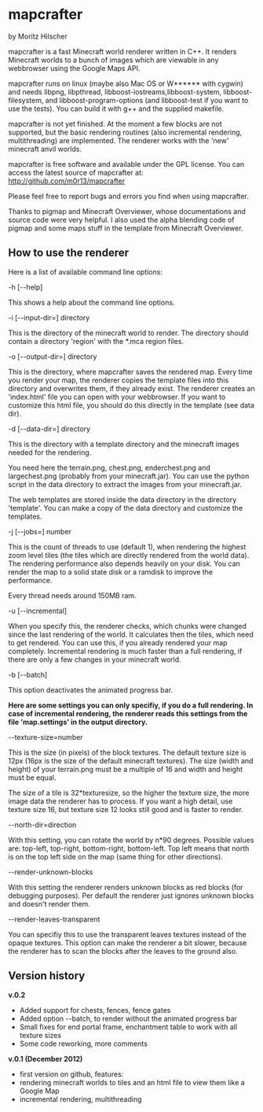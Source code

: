 # mapcrafter #

by Moritz Hilscher

mapcrafter is a fast Minecraft world renderer written in C++. It renders Minecraft
worlds to a bunch of images which are viewable in any webbrowser using the Google Maps API.

mapcrafter runs on linux (maybe also Mac OS or W****** with cygwin) and needs libpng, 
libpthread, libboost-iostreams,libboost-system, libboost-filesystem, and 
libboost-program-options (and libboost-test if you want to use the tests). 
You can build it with g++ and the supplied makefile.

mapcrafter is not yet finished. At the moment a few blocks are not supported, but the
basic rendering routines (also incremental rendering, multithreading) are implemented.
The renderer works with the 'new' minecraft anvil worlds.

mapcrafter is free software and available under the GPL license.
You can access the latest source of mapcrafter at: http://github.com/m0r13/mapcrafter

Please feel free to report bugs and errors you find when using mapcrafter.

Thanks to pigmap and Minecraft Overviewer, whose documentations and source code were 
very helpful. I also used the alpha blending code of pigmap and some maps stuff in the 
template from Minecraft Overviewer.

## How to use the renderer ##

Here is a list of available command line options:

-h [--help]

This shows a help about the command line options.

-i [--input-dir=] directory

This is the directory of the minecraft world to render. The directory should contain a 
directory 'region' with the *.mca region files.


-o [--output-dir=] directory

This is the directory, where mapcrafter saves the rendered map. Every time you render your
map, the renderer copies the template files into this directory and overwrites them, if 
they already exist. The renderer creates an 'index.html' file you can open with your 
webbrowser. If you want to customize this html file, you should do this directly in the 
template (see data dir).

-d [--data-dir=] directory

This is the directory with a template directory and the minecraft images needed for the 
rendering. 

You need here the terrain.png, chest.png, enderchest.png and largechest.png (probably 
from your minecraft.jar). You can use the python script in the data directory to extract 
the images from your minecraft.jar. 

The web templates are stored inside the data directory in the directory 'template'. You 
can make a copy of the data directory and customize the templates.

-j [--jobs=] number

This is the count of threads to use (default 1), when rendering the highest zoom level 
tiles (the tiles which are directly rendered from the world data). The rendering 
performance also depends heavily on your disk. You can render the map to a solid state 
disk or a ramdisk to improve the performance.

Every thread needs around 150MB ram.

-u [--incremental]

When you specify this, the renderer checks, which chunks were changed since the last 
rendering of the world. It calculates then the tiles, which need to get rendered. You can 
use this, if you already rendered your map completely. Incremental rendering is much 
faster than a full rendering, if there are only a few changes in your minecraft world.

-b [--batch]

This option deactivates the animated progress bar.


**Here are some settings you can only specifiy, if you do a full rendering. In case of 
incremental rendering, the renderer reads this settings from the file 'map.settings' in 
the output directory.**


--texture-size=number

This is the size (in pixels) of the block textures. The default texture 
size is 12px (16px is the size of the default minecraft textures). The size (width and 
height) of your terrain.png must be a multiple of 16 and width and height must be equal.

The size of a tile is 32*texturesize, so the higher the texture size, the more image data 
the renderer has to process. If you want a high detail, use texture size 16, but texture
size 12 looks still good and is faster to render.

--north-dir=direction

With this setting, you can rotate the world by n*90 degrees. Possible values are:
top-left, top-right, bottom-right, bottom-left. Top left means that north is on the top
left side on the map (same thing for other directions).

--render-unknown-blocks

With this setting the renderer renders unknown blocks as red blocks (for debugging 
purposes). Per default the renderer just ignores unknown blocks and doesn't render them.

--render-leaves-transparent

You can specifiy this to use the transparent leaves textures instead of the opaque
textures. This option can make the renderer a bit slower, because the renderer has to scan
the blocks after the leaves to the ground also.

## Version history ##

**v.0.2**

* Added support for chests, fences, fence gates
* Added option --batch, to render without the animated progress bar
* Small fixes for end portal frame, enchantment table to work with all texture sizes
* Some code reworking, more comments

**v.0.1 (December 2012)**

* first version on github, features:
* rendering minecraft worlds to tiles and an html file to view them like a Google Map
* incremental rendering, multithreading